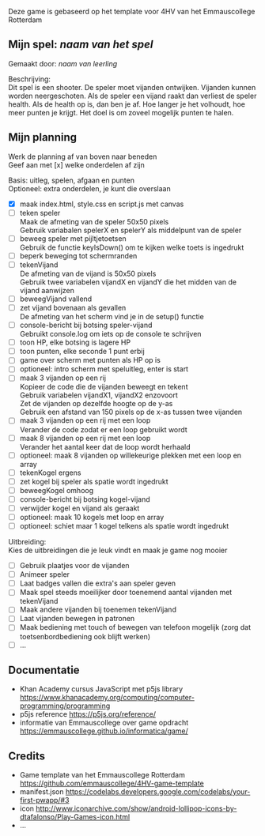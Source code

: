Deze game is gebaseerd op het template voor 4HV van het Emmauscollege Rotterdam

## Mijn spel: *naam van het spel*
Gemaakt door: *naam van leerling*

Beschrijving:<br>
Dit spel is een shooter. 
De speler moet vijanden ontwijken. 
Vijanden kunnen worden neergeschoten. 
Als de speler een vijand raakt dan verliest de speler health. 
Als de health op is, dan ben je af. 
Hoe langer je het volhoudt, hoe meer punten je krijgt.
Het doel is om zoveel mogelijk punten te halen.

## Mijn planning
Werk de planning af van boven naar beneden<br>
Geef aan met [x] welke onderdelen af zijn

Basis: uitleg, spelen, afgaan en punten<br>
Optioneel: extra onderdelen, je kunt die overslaan<br>
- [x] maak index.html, style.css en script.js met canvas
- [ ] teken speler<br>
Maak de afmeting van de speler 50x50 pixels<br>
Gebruik variabalen spelerX en spelerY als middelpunt van de speler
- [ ] beweeg speler met pijltjetoetsen<br>
Gebruik de functie keyIsDown() om te kijken welke toets is ingedrukt
- [ ] beperk beweging tot schermranden
- [ ] tekenVijand<br>
De afmeting van de vijand is 50x50 pixels<br>
Gebruik twee variabelen vijandX en vijandY die het midden van de vijand aanwijzen
- [ ] beweegVijand vallend
- [ ] zet vijand bovenaan als gevallen<br>
De afmeting van het scherm vind je in de setup() functie
- [ ] console-bericht bij botsing speler-vijand<br>
Gebruikt console.log om iets op de console te schrijven
- [ ] toon HP, elke botsing is lagere HP
- [ ] toon punten, elke seconde 1 punt erbij
- [ ] game over scherm met punten als HP op is
- [ ] optioneel: intro scherm met speluitleg, enter is start
- [ ] maak 3 vijanden op een rij<br>
Kopieer de code die de vijanden beweegt en tekent<br>
Gebruik variabelen vijandX1, vijandX2 enzovoort<br>
Zet de vijanden op dezelfde hoogte op de y-as<br>
Gebruik een afstand van 150 pixels op de x-as tussen twee vijanden
- [ ] maak 3 vijanden op een rij met een loop<br>
Verander de code zodat er een loop gebruikt wordt
- [ ] maak 8 vijanden op een rij met een loop<br>
Verander het aantal keer dat de loop wordt herhaald
- [ ] optioneel: maak 8 vijanden op willekeurige plekken met een loop en array
- [ ] tekenKogel ergens
- [ ] zet kogel bij speler als spatie wordt ingedrukt
- [ ] beweegKogel omhoog
- [ ] console-bericht bij botsing kogel-vijand
- [ ] verwijder kogel en vijand als geraakt
- [ ] optioneel: maak 10 kogels met loop en array
- [ ] optioneel: schiet maar 1 kogel telkens als spatie wordt ingedrukt

Uitbreiding:<br>
Kies de uitbreidingen die je leuk vindt en maak je game nog mooier<br>
- [ ] Gebruik plaatjes voor de vijanden
- [ ] Animeer speler
- [ ] Laat badges vallen die extra's aan speler geven
- [ ] Maak spel steeds moeilijker door toenemend aantal vijanden met tekenVijand
- [ ] Maak andere vijanden bij toenemen tekenVijand
- [ ] Laat vijanden bewegen in patronen
- [ ] Maak bediening met touch of bewegen van telefoon mogelijk (zorg dat toetsenbordbediening ook blijft werken)
- [ ] ...

## Documentatie
- Khan Academy cursus JavaScript met p5js library 
https://www.khanacademy.org/computing/computer-programming/programming
- p5js reference 
https://p5js.org/reference/
- informatie van Emmauscollege over game opdracht
https://emmauscollege.github.io/informatica/game/

## Credits
- Game template van het Emmauscollege Rotterdam https://github.com/emmauscollege/4HV-game-template
- manifest.json https://codelabs.developers.google.com/codelabs/your-first-pwapp/#3
- icon http://www.iconarchive.com/show/android-lollipop-icons-by-dtafalonso/Play-Games-icon.html
- ...
